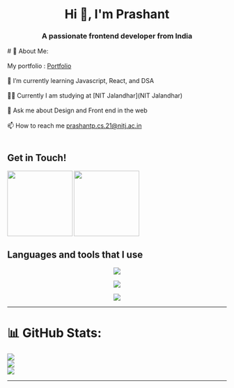 <h1 align="center">Hi 👋, I'm Prashant</h1>
<h3 align="center">A passionate frontend developer from India</h3>
# 💫 About Me:
<br/><br/>
My portfolio : <a href="https://portfolio-prash.vercel.app/" target="_blank">Portfolio</a> <br/><br/>
🌱 I’m currently learning Javascript, React, and DSA<br><br>👨‍💻 Currently I am studying at [NIT Jalandhar](NIT Jalandhar)<br><br>💬 Ask me about Design and Front end in the web<br><br>📫 How to reach me <a href="mailto:prashantp.cs.21@nitj.ac.in">prashantp.cs.21@nitj.ac.in</a><br><br>


##  Get in Touch! 


<a href="https://www.linkedin.com/in/prashant-012927227/">
<img align="left" src="https://user-images.githubusercontent.com/65576812/183569542-480ab1ee-9e98-4cd9-a60a-23919be2feb4.png" width="150px">
<a /> 

<a href="mailto:prashantp.cs.21@nitj.ac.in">
<img src="https://user-images.githubusercontent.com/65576812/183569557-bc45c86d-c4d9-472d-b584-b025ffa7a39e.png" width="150px">
<a />


## Languages and tools that I use

<p align="center">
  <a href="https://skillicons.dev">
    <img src="https://skillicons.dev/icons?i=javascript,typescript,python,c,cpp" />
  </a>
</p>
<p align="center">
  <a href="https://skillicons.dev">
    <img src="https://skillicons.dev/icons?i=next,react,tailwind,nodejs,bootstrap,materialui" />
  </a>
</p>
<p align="center">
  <a href="https://skillicons.dev">
    <img src="https://skillicons.dev/icons?i=git,github,figma,netlify,vercel" />
  </a>
</p>


---

# 📊 GitHub Stats:
![](https://github-readme-stats.vercel.app/api?username=prash240303&theme=dark&hide_border=false&include_all_commits=false&count_private=false)<br/>
![](https://github-readme-streak-stats.herokuapp.com/?user=prash240303&theme=dark&hide_border=false)<br/>
![](https://github-readme-stats.vercel.app/api/top-langs/?username=prash240303&theme=dark&hide_border=false&include_all_commits=false&count_private=false&layout=compact)

---
